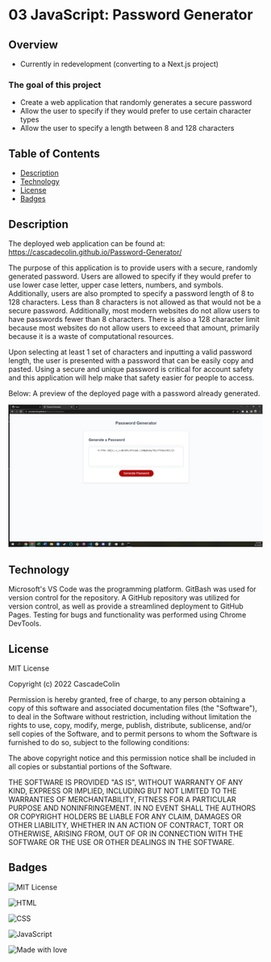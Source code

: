 # 03 JavaScript: Password Generator

## Overview

- Currently in redevelopment (converting to a Next.js project)

### The goal of this project

- Create a web application that randomly generates a secure password
- Allow the user to specify if they would prefer to use certain character types
- Allow the user to specify a length between 8 and 128 characters

## Table of Contents

- [Description](#Description)
- [Technology](#Technology)
- [License](#license)
- [Badges](#badges)

## Description

The deployed web application can be found at: https://cascadecolin.github.io/Password-Generator/

The purpose of this application is to provide users with a secure, randomly generated password. Users are allowed to specify if they would prefer to use lower case letter, upper case letters, numbers, and symbols. Additionally, users are also prompted to specify a password length of 8 to 128 characters. Less than 8 characters is not allowed as that would not be a secure password. Additionally, most modern websites do not allow users to have passwords fewer than 8 characters. There is also a 128 character limit because most websites do not allow users to exceed that amount, primarily because it is a waste of computational resources.

Upon selecting at least 1 set of characters and inputting a valid password length, the user is presented with a password that can be easily copy and pasted. Using a secure and unique password is critical for account safety and this application will help make that safety easier for people to access.

Below: A preview of the deployed page with a password already generated.

![Deployed Page](./Assets/Images/deployedPage.png)

## Technology

Microsoft's VS Code was the programming platform. GitBash was used for version control for the repository. A GitHub repository was utilized for version control, as well as provide a streamlined deployment to GitHub Pages. Testing for bugs and functionality was performed using Chrome DevTools.

## License

MIT License

Copyright (c) 2022 CascadeColin

Permission is hereby granted, free of charge, to any person obtaining a copy
of this software and associated documentation files (the "Software"), to deal in the Software without restriction, including without limitation the rights to use, copy, modify, merge, publish, distribute, sublicense, and/or sell copies of the Software, and to permit persons to whom the Software is furnished to do so, subject to the following conditions:

The above copyright notice and this permission notice shall be included in all copies or substantial portions of the Software.

THE SOFTWARE IS PROVIDED "AS IS", WITHOUT WARRANTY OF ANY KIND, EXPRESS OR IMPLIED, INCLUDING BUT NOT LIMITED TO THE WARRANTIES OF MERCHANTABILITY, FITNESS FOR A PARTICULAR PURPOSE AND NONINFRINGEMENT. IN NO EVENT SHALL THE AUTHORS OR COPYRIGHT HOLDERS BE LIABLE FOR ANY CLAIM, DAMAGES OR OTHER LIABILITY, WHETHER IN AN ACTION OF CONTRACT, TORT OR OTHERWISE, ARISING FROM, OUT OF OR IN CONNECTION WITH THE SOFTWARE OR THE USE OR OTHER DEALINGS IN THE SOFTWARE.

## Badges

![MIT License](https://img.shields.io/badge/License-MIT-brightgreen)

![HTML](https://img.shields.io/badge/HTML-15%25-blue)

![CSS](https://img.shields.io/badge/CSS-18.8%25-lightgrey)

![JavaScript](https://img.shields.io/badge/JavaScript-66.2%25-yellow)

![Made with love](https://img.shields.io/badge/Made%20With-Love-pink)

